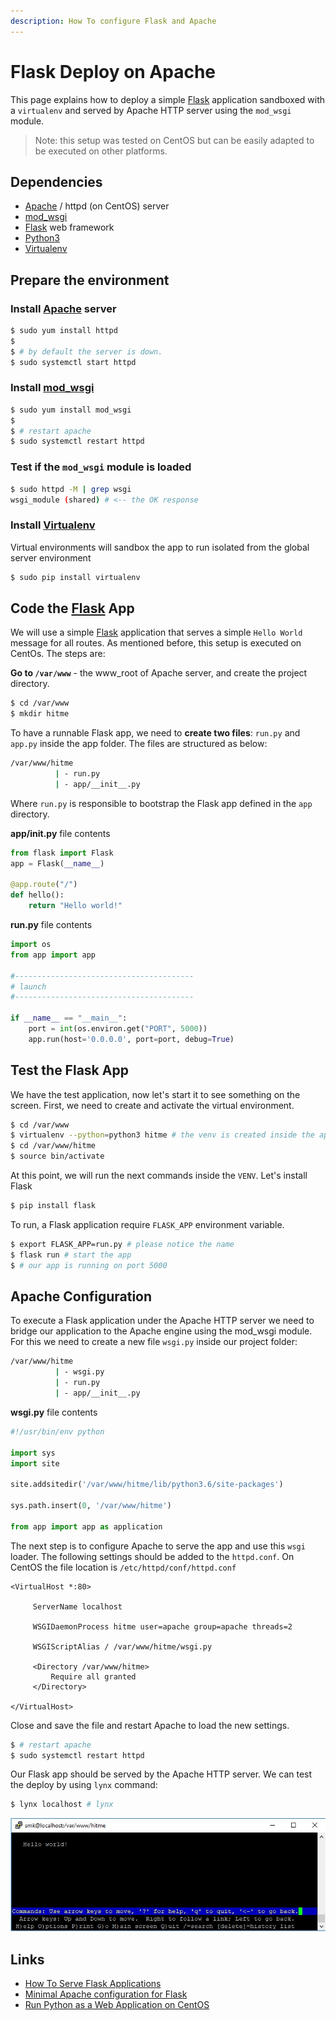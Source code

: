 ```yaml
---
description: How To configure Flask and Apache
---
```


# Flask Deploy on Apache

This page explains how to deploy a simple [Flask](https://www.palletsprojects.com/p/flask/) application sandboxed with a `virtualenv` and served by Apache HTTP server using the `mod_wsgi` module.

> Note: this setup was tested on CentOS but can be easily adapted to be executed on other platforms.

## Dependencies

* [Apache](https://httpd.apache.org/) / httpd \(on CentOS\) server
* [mod\_wsgi](https://modwsgi.readthedocs.io/)
* [Flask](https://www.palletsprojects.com/p/flask/) web framework
* [Python3](https://www.python.org/)
* [Virtualenv](https://virtualenv.pypa.io/)

## Prepare the environment

### Install [Apache](https://httpd.apache.org/) server

```bash
$ sudo yum install httpd
$ 
$ # by default the server is down.
$ sudo systemctl start httpd
```

### Install [mod\_wsgi](https://modwsgi.readthedocs.io/)

```bash
$ sudo yum install mod_wsgi
$
$ # restart apache
$ sudo systemctl restart httpd
```

### Test if the `mod_wsgi` module is loaded

```bash
$ sudo httpd -M | grep wsgi
wsgi_module (shared) # <-- the OK response
```

### Install [Virtualenv](https://virtualenv.pypa.io/)

Virtual environments will sandbox the app to run isolated from the global server environment

```bash
$ sudo pip install virtualenv
```

## Code the [Flask](https://www.palletsprojects.com/p/flask/) App

We will use a simple [Flask](https://www.palletsprojects.com/p/flask/) application that serves a simple `Hello World` message for all routes. As mentioned before, this setup is executed on CentOs. The steps are:

**Go to `/var/www`** - the www\_root of Apache server, and create the project directory.

```bash
$ cd /var/www
$ mkdir hitme
```

To have a runnable Flask app, we need to **create two files**: `run.py` and `app.py` inside the app folder. The files are structured as below:

```bash
/var/www/hitme
          | - run.py
          | - app/__init__.py
```

Where `run.py` is responsible to bootstrap the Flask app defined in the `app` directory.

**app/init.py** file contents

```python
from flask import Flask
app = Flask(__name__)

@app.route("/")
def hello():
    return "Hello world!"
```

**run.py** file contents

```python
import os
from app import app

#----------------------------------------
# launch
#----------------------------------------

if __name__ == "__main__":
    port = int(os.environ.get("PORT", 5000))
    app.run(host='0.0.0.0', port=port, debug=True)
```

## Test the Flask App

We have the test application, now let's start it to see something on the screen. First, we need to create and activate the virtual environment.

```bash
$ cd /var/www
$ virtualenv --python=python3 hitme # the venv is created inside the app folder
$ cd /var/www/hitme
$ source bin/activate
```

At this point, we will run the next commands inside the `VENV`. Let's install Flask

```bash
$ pip install flask
```

To run, a Flask application require `FLASK_APP` environment variable.

```bash
$ export FLASK_APP=run.py # please notice the name
$ flask run # start the app
$ # our app is running on port 5000
```

## Apache Configuration

To execute a Flask application under the Apache HTTP server we need to bridge our application to the Apache engine using the mod\_wsgi module. For this we need to create a new file `wsgi.py` inside our project folder:

```bash
/var/www/hitme
          | - wsgi.py
          | - run.py
          | - app/__init__.py
```

**wsgi.py** file contents

```python
#!/usr/bin/env python

import sys
import site

site.addsitedir('/var/www/hitme/lib/python3.6/site-packages')

sys.path.insert(0, '/var/www/hitme')

from app import app as application
```

The next step is to configure Apache to serve the app and use this `wsgi` loader. The following settings should be added to the `httpd.conf`. On CentOS the file location is `/etc/httpd/conf/httpd.conf`

```markup
<VirtualHost *:80>

     ServerName localhost

     WSGIDaemonProcess hitme user=apache group=apache threads=2

     WSGIScriptAlias / /var/www/hitme/wsgi.py

     <Directory /var/www/hitme>
         Require all granted
     </Directory>

</VirtualHost>
```

Close and save the file and restart Apache to load the new settings.

```bash
$ # restart apache
$ sudo systemctl restart httpd
```

Our Flask app should be served by the Apache HTTP server. We can test the deploy by using `lynx` command:

```bash
$ lynx localhost # lynx
```

![Flask App deployed on Apache](https://raw.githubusercontent.com/app-generator/static/master/docs/flask-apache-centos-running-app.jpg)

## Links

* [How To Serve Flask Applications](https://www.digitalocean.com/community/tutorials/how-to-serve-flask-applications-with-uwsgi-and-nginx-on-centos-7)
* [Minimal Apache configuration for Flask](https://www.codementor.io/abhishake/minimal-apache-configuration-for-deploying-a-flask-app-ubuntu-18-04-phu50a7ft)
* [Run Python as a Web Application on CentOS](https://www.ionos.com/community/hosting/python/use-mod-wsgi-to-run-python-as-a-web-application-on-centos-7/)

